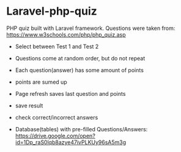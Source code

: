 # Laravel-php-quiz
PHP quiz built with Laravel framework. Questions were taken from: https://www.w3schools.com/php/php_quiz.asp

* Select between Test 1 and Test 2
* Questions come at random order, but do not repeat
* Each question(answer) has some amount of points
* points are sumed up
* Page refresh saves last question and points
* save result 
* check correct/incorrect answers

* Database(tables) with pre-filled Questions/Answers: https://drive.google.com/open?id=1Dp_raS0lqb8azye47ivPLKUy96sA5m3g
